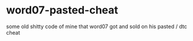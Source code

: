 # word07-pasted-cheat

some old shitty code of mine that word07 got and sold on his pasted / dtc cheat

